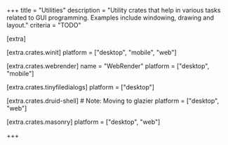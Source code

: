 +++
title = "Utilities"
description = "Utility crates that help in various tasks related to GUI programming. Examples include windowing, drawing and layout."
criteria = "TODO"

[extra]

[extra.crates.winit]
platform = ["desktop", "mobile", "web"]

[extra.crates.webrender]
name = "WebRender"
platform = ["desktop", "mobile"]

[extra.crates.tinyfiledialogs]
platform = ["desktop"]

[extra.crates.druid-shell] # Note: Moving to glazier
platform = ["desktop", "web"]

[extra.crates.masonry]
platform = ["desktop", "web"]

+++
